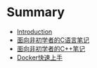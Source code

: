 # Summary

* [Introduction](README.md)
* [面向非初学者的C语言笔记](a.md)
* [面向非初学者的C++笔记](mian-xiang-fei-chu-xue-zhe-de-c-bi-ji.md)
* [Docker快速上手](dockerkuai-su-shang-shou.md)

